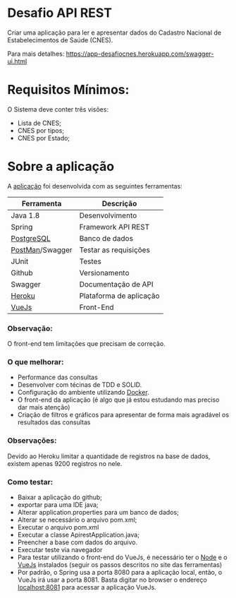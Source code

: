 # Desafio API REST

Criar uma aplicação para ler e apresentar dados do Cadastro Nacional de Estabelecimentos de Saúde (CNES).

Para mais detalhes: https://app-desafiocnes.herokuapp.com/swagger-ui.html

# Requisitos Mínimos:
O Sistema deve conter três visões:

- Lista de CNES;
- CNES por tipos;
- CNES por Estado;

# Sobre a aplicação

A [aplicação] foi desenvolvida com as seguintes ferramentas:

Ferramenta | Descrição
 ------ | ------
 Java 1.8 | Desenvolvimento
 Spring | Framework API REST 
 [PostgreSQL] | Banco de dados 
 [PostMan]/Swagger | Testar as requisições 
 JUnit | Testes 
 Github | Versionamento 
 Swagger | Documentação de API 
 [Heroku] | Plataforma de aplicação 
 [VueJs] | Front-End
 
### Observação:
O front-end tem limitações que precisam de correção.

### O que melhorar:
* Performance das consultas
* Desenvolver com técinas de TDD e SOLID.
* Configuração do ambiente utilizando [Docker].
* O front-end da aplicação (é algo que já estou estudando mas preciso dar mais atenção)
* Criação de filtros e gráficos para apresentar de forma mais agradável os resultados das consultas

### Observações:

Devido ao Heroku limitar a quantidade de registros na base de dados, existem apenas 9200 registros no nele.

### Como testar:

- Baixar a aplicação do github;
- exportar para uma IDE java;
- Alterar application.properties para um banco de dados;
- Alterar se necessário o arquivo pom.xml;
- Executar o arquivo pom.xml
- Executar a classe ApirestApplication.java;
- Preencher a base com dados do arquivo.
- Executar teste via navegador
- Para testar utilizando o front-end do VueJs, é necessário ter o [Node] e o [VueJs] instalados (seguir os passos descritos no site das ferramentas)
- Por padrão, o Spring usa a porta 8080 para a aplicação local, então, o VueJs irá usar a porta 8081. Basta digitar no browser o endereço [localhost:8081] para acessar a aplicação VueJs. 

[aplicação]: <https://app-desafiocnes.herokuapp.com/swagger-ui.html>
[Docker]: <https://www.docker.com/>
[VueJs]: <https://vuejs.org/>
[Heroku]: <https://www.heroku.com/home>
[PostgreSQL]: <https://www.postgresql.org/>
[PostMan]: <https://www.getpostman.com/>
[Node]: <http://nodejs.org>
[localhost:8081]: <http://localhost:8081>
